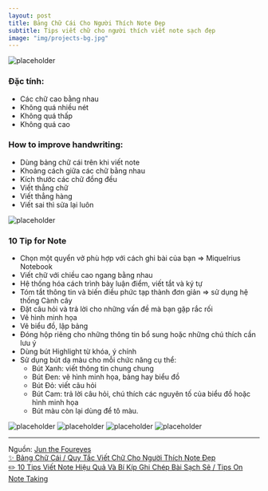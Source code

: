 ```yaml
---
layout: post
title: Bảng Chữ Cái Cho Người Thích Note Đẹp
subtitle: Tips viết chữ cho người thích viết note sạch đẹp
image: "img/projects-bg.jpg"
---
```


![placeholder](https://boxxv.github.io/img/posts/alphabet-for-note.jpg "Bảng Chữ Cái Cho Người Thích Note Đẹp")

### Đặc tính:
- Các chữ cao bằng nhau
- Không quá nhiều nét
- Không quá thấp
- Không quá cao

### How to improve handwriting:
- Dùng bảng chữ cái trên khi viết note
- Khoảng cách giữa các chữ bằng nhau
- Kích thước các chữ đồng đều
- Viết thẳng chữ
- Viết thẳng hàng
- Viết sai thì sửa lại luôn

![placeholder](https://boxxv.github.io/img/posts/71198356_180636316313165_8651669721616778874_n.jpg "10 Tip for Note")

### 10 Tip for Note
- Chọn một quyển vở phù hợp với cách ghi bài của bạn => Miquelrius Notebook
- Viết chữ với chiều cao ngang bằng nhau
- Hệ thống hóa cách trình bày luận điểm, viết tắt và ký tự
- Tóm tắt thông tin và biến điều phức tạp thành đơn giản => sử dụng hệ thống Cành cây
- Đặt câu hỏi và trả lời cho những vấn đề mà bạn gặp rắc rối
- Vẽ hình minh họa
- Vẽ biểu đồ, lập bảng
- Đóng hộp riêng cho những thông tin bổ sung hoặc những chú thích cần lưu ý
- Dùng bút Highlight từ khóa, ý chính
- Sử dụng bút dạ màu cho mỗi chức năng cụ thể:
    + Bút Xanh: viết thông tin chung chung
    + Bút Đen: vẽ hình minh họa, bảng hay biểu đồ
    + Bút Đỏ: viết câu hỏi
    + Bút Cam: trả lời câu hỏi, chú thích các nguyên tố của biểu đồ hoặc hình minh họa
    + Bút màu còn lại dùng để tô màu.


![placeholder](https://boxxv.github.io/img/posts/note_demo_1.png "Demo 1")
![placeholder](https://boxxv.github.io/img/posts/note_demo_2.png "Demo 2")
![placeholder](https://boxxv.github.io/img/posts/note_demo_3.png "Demo 3")
![placeholder](https://boxxv.github.io/img/posts/note_demo_4.png "Demo 4")


-----
Nguồn: [Jun the Foureyes](https://www.instagram.com/juniiiel_)  
[✨ Bảng Chữ Cái / Quy Tắc Viết Chữ Cho Người Thích Note Đẹp](https://youtu.be/SczIIVhFgBw)  
[✏️ 10 Tips Viết Note Hiệu Quả Và Bí Kíp Ghi Chép Bài Sạch Sẽ / Tips On Note Taking](https://youtu.be/mJeqWd1QKkE)